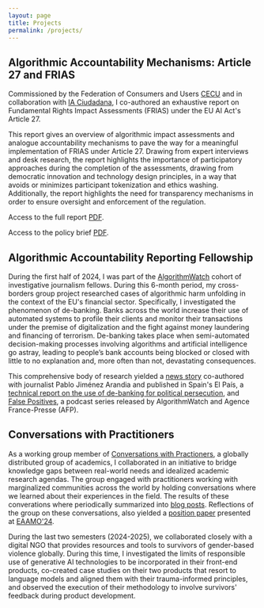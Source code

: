 ```yaml
---
layout: page
title: Projects
permalink: /projects/
---
```


## Algorithmic Accountability Mechanisms: Article 27 and FRIAS

Commissioned by the Federation of Consumers and Users [CECU](https://cecu.es/) and in collaboration with [IA Ciudadana](https://iaciudadana.org/), I co-authored an exhaustive report on Fundamental Rights Impact Assessments (FRIAS) under the EU AI Act's Article 27. 

This report gives an overview of algorithmic impact assessments and analogue accountability mechanisms to pave the way for a meaningful implementation of FRIAS under Article 27. Drawing from expert interviews and desk research, the report highlights the importance of participatory approaches during the completion of the assessments, drawing from democratic innovation and technology design principles, in a way that avoids or minimizes participant tokenization and ethics washing. Additionally, the report highlights the need for transparency mechanisms in order to ensure oversight and enforcement of the regulation. 

Access to the full report [PDF](https://cecu.es/wp-content/uploads/2025/09/Towards-a-meaningful-implementation-of-Article-27-under-the-IAACT.pdf). 

Access to the policy brief [PDF](https://cecu.es/wp-content/uploads/2025/09/POLICY-BRIEF_ENGLISH.pdf).


## Algorithmic Accountability Reporting Fellowship

During the first half of 2024, I was part of the [AlgorithmWatch](https://algorithmwatch.org) cohort of investigative journalism fellows. During this 6-month period, my cross-borders group project researched cases of algorithmic harm unfolding in the context of the EU's financial sector. Specifically, I investigated the phenomenon of de-banking. Banks across the world increase their use of automated systems to profile their clients and monitor their transactions under the premise of digitalization and the fight against money laundering and financing of terrorism. De-banking takes place when semi-automated decision-making processes involving algorithms and artificial intelligence go astray, leading to people’s bank accounts being blocked or closed with little to no explanation and, more often than not, devastating consequences. 

This comprehensive body of research yielded a [news story](https://elpais.com/tecnologia/2024-09-24/cuando-un-algoritmo-dicta-erroneamente-el-bloqueo-de-tu-cuenta-bancaria.html) co-authored with journalist Pablo Jiménez Arandia and published in Spain's El País, a [technical report on the use of de-banking for political persecution](https://www.institude.org/report/weaponizing-financial-systems-erdogans-transnational-repression-to-muzzle-dissidents-abroad), and [False Positives](https://algorithmwatch.org/en/false-positives/), a podcast series released by AlgorithmWatch and Agence France-Presse (AFP). 


## Conversations with Practitioners

As a working group member of [Conversations with Practioners](https://bridges.eaamo.org/working_groups/conversations-with-practitioners/), a globally distributed group of academics, I collaborated in an initiative to bridge knowledge gaps between real-world needs and idealized academic research agendas. The group engaged with practitioners working with marginalized communities across the world by holding conversations where we learned about their experiences in the field. The results of these converations where periodically summarized into [blog posts](https://medium.com/eaamo/interview-with-ivana-feldfeber-f6f22f809ef2). Reflections of the group on these conversations, also yielded a [position paper](https://doi.org/10.1145/3689904.3694705) presented at [EAAMO'24](https://conference2024.eaamo.org/conference_information/accepted_papers/). 

During the last two semesters (2024-2025), we collaborated closely with a digital NGO that provides resources and tools to survivors of gender-based violence globally. During this time, I investigated the limits of responsible use of generative AI technologies to be incorporated in their front-end products, co-created case studies on their two products that resort to language models and aligned them with their trauma-informed principles, and observed the execution of their methodology to involve survivors' feedback during product development. 


  
